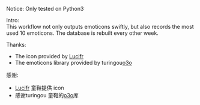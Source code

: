 Notice: Only tested on Python3

Intro:  
This workflow not only outputs emoticons swiftly, but also records the most used 10 emoticons. The database is rebuilt every other week.

Thanks:
* The icon provided by [Lucifr](http://lucifr.com/2013/08/01/o3o-workflow-for-alfred/)
* The emoticons library provided by turingou[o3o](https://github.com/turingou/o3o)

感谢:  
* [Lucifr](http://lucifr.com/2013/08/01/o3o-workflow-for-alfred/) 童鞋提供 icon  
* 感谢turingou 童鞋的[o3o](https://github.com/turingou/o3o)库

